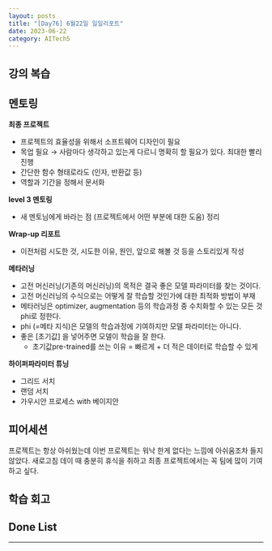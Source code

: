 ```yaml
---
layout: posts
title: "[Day76] 6월22일 일일리포트"
date: 2023-06-22
category: AITech5
---
```


## 강의 복습

## 멘토링

**최종 프로젝트**

- 프로젝트의 효율성을 위해서 소프트웨어 디자인이 필요
- 목업 필요 → 사람마다 생각하고 있는게 다르니 명확히 할 필요가 있다. 최대한 빨리 진행
- 간단한 함수 형태로라도 (인자, 반환값 등)
- 역할과 기간을 정해서 문서화

**level 3 멘토링**

- 새 멘토님에게 바라는 점 (프로젝트에서 어떤 부분에 대한 도움) 정리

**Wrap-up 리포트**

- 이전처럼 시도한 것, 시도한 이유, 원인, 앞으로 해볼 것 등을 스토리있게 작성

**메타러닝**

- 고전 머신러닝(기존의 머신러닝)의 목적은 결국 좋은 모델 파라미터를 찾는 것이다.
- 고전 머신러닝의 수식으로는 어떻게 잘 학습할 것인가에 대한 최적화 방법이 부재
- 메타러닝은 optimizer, augmentation 등의 학습과정 중 수치화할 수 있는 모든 것 phi로 정한다.
- phi (=메타 지식)은 모델의 학습과정에 기여하지만 모델 파라미터는 아니다.
- 좋은 [초기값] 을 넣어주면 모델이 학습을 잘 한다.
    - 초기값pre-trained를 쓰는 이유 = 빠르게 + 더 적은 데이터로 학습할 수 있게

**하이퍼파라미터 튜닝**

- 그리드 서치
- 랜덤 서치
- 가우시안 프로세스 with 베이지안

## 피어세션

프로젝트는 항상 아쉬웠는데 이번 프로젝트는 워낙 한게 없다는 느낌에 아쉬움조차 들지않았다. 새로고침 데이 때 충분히 휴식을 취하고 최종 프로젝트에서는 꼭 팀에 많이 기여하고 싶다.

## 학습 회고

## Done List
    
---
